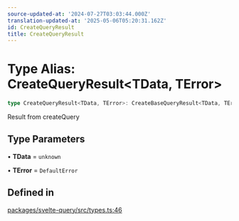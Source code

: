 ```yaml
---
source-updated-at: '2024-07-27T03:03:44.000Z'
translation-updated-at: '2025-05-06T05:20:31.162Z'
id: CreateQueryResult
title: CreateQueryResult
---
```


# Type Alias: CreateQueryResult\<TData, TError\>

```ts
type CreateQueryResult<TData, TError>: CreateBaseQueryResult<TData, TError>;
```

Result from createQuery

## Type Parameters

• **TData** = `unknown`

• **TError** = `DefaultError`

## Defined in

[packages/svelte-query/src/types.ts:46](https://github.com/TanStack/query/blob/dac5da5416b82b0be38a8fb34dde1fc6670f0a59/packages/svelte-query/src/types.ts#L46)

